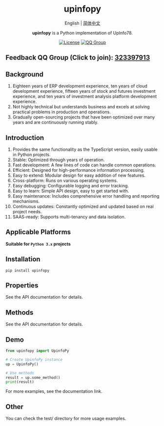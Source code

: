 <h1 align="center">upinfopy</h1>
<div align="center">

English | [简体中文](./README.cn.md)

**upinfopy** is a Python implementation of UpInfo78.

[![License](https://img.shields.io/badge/License-Apache%202.0-blue.svg)](https://opensource.org/licenses/Apache-2.0)
[![QQ Group](https://img.shields.io/badge/QQ%20Group-323397913-blue.svg?style=flat-square&color=12b7f5&logo=qq)](https://qm.qq.com/cgi-bin/qm/qr?k=it9gUUVdBEDWiTOH21NsoRHAbE9IAzAO&jump_from=webapi&authKey=KQwSXEPwpAlzAFvanFURm0Foec9G9Dak0DmThWCexhqUFbWzlGjAFC7t0jrjdKdL)

</div>


## Feedback QQ Group (Click to join): [323397913](https://qm.qq.com/cgi-bin/qm/qr?k=it9gUUVdBEDWiTOH21NsoRHAbE9IAzAO&jump_from=webapi&authKey=KQwSXEPwpAlzAFvanFURm0Foec9G9Dak0DmThWCexhqUFbWzlGjAFC7t0jrjdKdL)

## Background
1. Eighteen years of ERP development experience, ten years of cloud development experience, fifteen years of stock and futures investment experience, and ten years of investment analysis platform development experience.
2. Not highly technical but understands business and excels at solving practical problems in production and operations.
3. Gradually open-sourcing projects that have been optimized over many years and are continuously running stably.

## Introduction

1. Provides the same functionality as the TypeScript version, easily usable in Python projects.
2. Stable: Optimized through years of operation.
3. Fast development: A few lines of code can handle common operations.
4. Efficient: Designed for high-performance information processing.
5. Easy to extend: Modular design for easy addition of new features.
6. Cross-platform: Runs on various operating systems.
7. Easy debugging: Configurable logging and error tracking.
8. Easy to learn: Simple API design, easy to get started with.
9. Easy maintenance: Includes comprehensive error handling and reporting mechanisms.
10. Continuous updates: Constantly optimized and updated based on real project needs.
11. SAAS-ready: Supports multi-tenancy and data isolation.

## Applicable Platforms

**Suitable for `Python 3.x` projects**

## Installation

```
pip install upinfopy
```

## Properties

See the API documentation for details.

## Methods

See the API documentation for details.

## Demo

```python
from upinfopy import UpinfoPy

# Create UpinfoPy instance
up = UpinfoPy()

# Use methods
result = up.some_method()
print(result)
```

For more examples, see the documentation link.

## Other

You can check the test/ directory for more usage examples.
